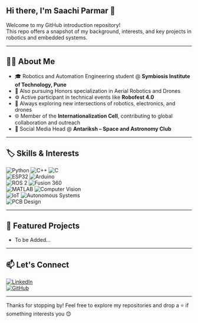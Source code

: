 ## Hi there, I'm Saachi Parmar 👋

Welcome to my GitHub introduction repository!  
This repo offers a snapshot of my background, interests, and key projects in robotics and embedded systems.

---

## 👩‍💻 About Me

- 🎓 Robotics and Automation Engineering student @ **Symbiosis Institute of Technology, Pune**  
- 🔭 Also pursuing Honors specialization in Aerial Robotics and Drones  
- ⚙️ Active participant in technical events like **Robofest 4.0**  
- 🤖 Always exploring new intersections of robotics, electronics, and drones
- 🌐 Member of the **Internationalization Cell**, contributing to global collaboration and outreach
- 🌌 Social Media Head @ **Antariksh – Space and Astronomy Club** 

---

## 🏷️ Skills & Interests
 
![Python](https://img.shields.io/badge/Python-3776AB?style=flat&logo=python&logoColor=white)  ![C++](https://img.shields.io/badge/C++-00599C?style=flat&logo=c%2B%2B&logoColor=white)  ![C](https://img.shields.io/badge/C-00599C?style=flat&logo=c&logoColor=white)  
![ESP32](https://img.shields.io/badge/ESP32-3C3C3C?style=flat&logo=espressif&logoColor=white)  ![Arduino](https://img.shields.io/badge/Arduino-00979D?style=flat&logo=arduino&logoColor=white)  
![ROS 2](https://img.shields.io/badge/ROS%202-22314E?style=flat&logo=ros&logoColor=white)  ![Fusion 360](https://img.shields.io/badge/Fusion%20360-FF6C37?style=flat&logo=autodesk&logoColor=white)  
![MATLAB](https://img.shields.io/badge/MATLAB-0076A8?style=flat)  ![Computer Vision](https://img.shields.io/badge/Computer%20Vision-FFD700?style=flat)  
![IoT](https://img.shields.io/badge/IoT-00BFFF?style=flat)  ![Autonomous Systems](https://img.shields.io/badge/Autonomous%20Systems-green?style=flat)  
![PCB Design](https://img.shields.io/badge/PCB%20Design-006400?style=flat)

---

## 🚀 Featured Projects

- To be Added...

---

## 📫 Let's Connect

[![LinkedIn](https://img.shields.io/badge/LinkedIn-saachi--parmar-blue?style=for-the-badge&logo=linkedin&logoColor=white)](https://www.linkedin.com/in/saachi-parmar)  
[![GitHub](https://img.shields.io/badge/GitHub-saachiparmar-181717?style=for-the-badge&logo=github&logoColor=white)](https://github.com/saachi-parmar)

---

Thanks for stopping by! Feel free to explore my repositories and drop a ⭐ if something interests you 😊

<!--
**saachi-parmar/Saachi-Parmar** is a ✨ _special_ ✨ repository because its `README.md` (this file) appears on your GitHub profile.

Here are some ideas to get you started:

- 🔭 I’m currently working on ...
- 🌱 I’m currently learning ...
- 👯 I’m looking to collaborate on ...
- 🤔 I’m looking for help with ...
- 💬 Ask me about ...
- 📫 How to reach me: ...
- 😄 Pronouns: ...
- ⚡ Fun fact: ...
-->
